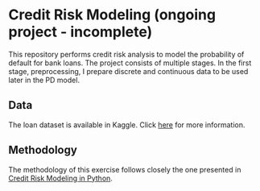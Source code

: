 # Credit Risk Modeling (ongoing project - incomplete)
This repository performs credit risk analysis to model the probability of default for bank loans. The project consists of multiple stages. In the first stage, preprocessing, I prepare discrete and continuous data to be used later in the PD model. 
## Data
The loan dataset is available in Kaggle. Click [here](https://www.kaggle.com/mrferozi/loan-data-for-dummy-bank) for more information.
## Methodology
The methodology of this exercise follows closely the one presented in [Credit Risk Modeling in Python](https://www.udemy.com/course/credit-risk-modeling-in-python/).

